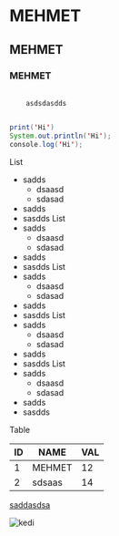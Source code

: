 
# MEHMET
## MEHMET
### MEHMET

<pre id="kod">
  <code>
    asdsdasdds
  </code>
</pre>

```java
print('Hi')
System.out.println('Hi');
console.log('Hi');
```

List
* sadds
  * dsaasd
  * sdasad
* sadds
* sasdds
List
* sadds
  * dsaasd
  * sdasad
* sadds
* sasdds
List
* sadds
  * dsaasd
  * sdasad
* sadds
* sasdds
List
* sadds
  * dsaasd
  * sdasad
* sadds
* sasdds
List
* sadds
  * dsaasd
  * sdasad
* sadds
* sasdds


Table

| ID |NAME|VAL|
|---|----|--|
|1|MEHMET|12|
|2|sdsaas|14|

<a href='#kod'>saddasdsa</a>

![kedi](http://www.kediler.gen.tr/images/en-guzel-kedi-isimleri.jpg)


